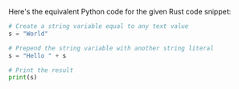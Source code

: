  Here's the equivalent Python code for the given Rust code snippet:

```python
# Create a string variable equal to any text value
s = "World"

# Prepend the string variable with another string literal
s = "Hello " + s

# Print the result
print(s)
```
